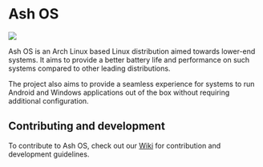 # Ash OS

<img src="https://img.shields.io/github/actions/workflow/status/ghostx31/ash-os/iso.yml?color=a6e3a1&label=Build%20Ci&logo=github&logoColor=89b4fa&style=for-the-badge" align="center">

Ash OS is an Arch Linux based Linux distribution aimed towards lower-end systems. It aims to provide a better battery life and performance on such systems compared to other leading distributions. 

The project also aims to provide a seamless experience for systems to run Android and Windows applications out of the box without requiring additional configuration. 

## Contributing and development

To contribute to Ash OS, check out our [Wiki](https://github.com/ghostx31/ash-os/wiki) for contribution and development guidelines. 
